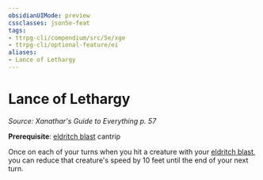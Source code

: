 ```yaml
---
obsidianUIMode: preview
cssclasses: json5e-feat
tags:
- ttrpg-cli/compendium/src/5e/xge
- ttrpg-cli/optional-feature/ei
aliases:
- Lance of Lethargy
---
```

# Lance of Lethargy
*Source: Xanathar's Guide to Everything p. 57*  

**Prerequisite**: [eldritch blast](/3-Mechanics/CLI/Compendium/spells/eldritch-blast.md) cantrip

Once on each of your turns when you hit a creature with your [eldritch blast](/3-Mechanics/CLI/Compendium/spells/eldritch-blast.md), you can reduce that creature's speed by 10 feet until the end of your next turn.